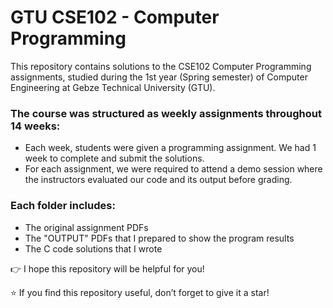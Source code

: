 # GTU CSE102 - Computer Programming

This repository contains solutions to the CSE102 Computer Programming assignments, studied during the 1st year (Spring semester) of Computer Engineering at Gebze Technical University (GTU).

### The course was structured as weekly assignments throughout 14 weeks:
- Each week, students were given a programming assignment. We had 1 week to complete and submit the solutions.
- For each assignment, we were required to attend a demo session where the instructors evaluated our code and its output before grading.

### Each folder includes:
- The original assignment PDFs
- The "OUTPUT" PDFs that I prepared to show the program results
- The C code solutions that I wrote 

👉 I hope this repository will be helpful for you!  

⭐ If you find this repository useful, don’t forget to give it a star!
